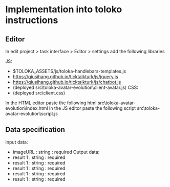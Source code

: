 # Implementation into toloko instructions

## Editor
In edit project > task interface > Editor > settings add the following libraries

JS:
- $TOLOKA_ASSETS/js/toloka-handlebars-templates.js
- https://qiusihang.github.io/ticktalkturk/js/jquery.js
- https://qiusihang.github.io/ticktalkturk/js/chatbot.js
- (deployed src\toloka-avatar-evolution\client-avatar.js)
CSS:
- (deployed src\client.css)

In the HTML editor paste the following html src\toloka-avatar-evolution\index.html
In the JS editor paste the following script src\toloka-avatar-evolution\script.js

## Data specification
Input data:
- imageURL : string : required
Output data:
- result 1 : string : required 
- result 1 : string : required 
- result 1 : string : required 
- result 1 : string : required 
- result 1 : string : required 
